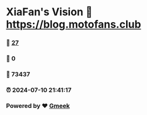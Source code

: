 # XiaFan's Vision :link: https://blog.motofans.club 
### :page_facing_up: [27](https://blog.motofans.club/tag.html) 
### :speech_balloon: 0 
### :hibiscus: 73437 
### :alarm_clock: 2024-07-10 21:41:17 
### Powered by :heart: [Gmeek](https://github.com/Meekdai/Gmeek)
